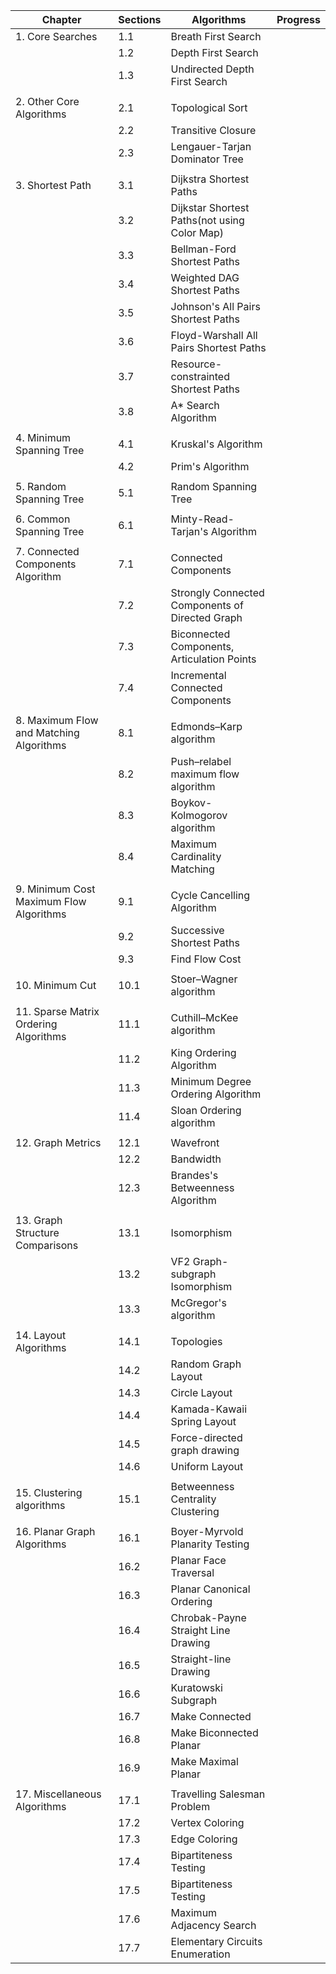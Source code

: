 | Chapter                                  | Sections | Algorithms                                      | Progress |
|------------------------------------------|----------|-------------------------------------------------|----------|
| 1. Core Searches                         | 1.1      | Breath First Search                             |          |
|                                          | 1.2      | Depth First Search                              |          |
|                                          | 1.3      | Undirected Depth First Search                   |          |
|                                          |          |                                                 |          |
| 2. Other Core Algorithms                 | 2.1      | Topological Sort                                |          |
|                                          | 2.2      | Transitive Closure                              |          |
|                                          | 2.3      | Lengauer-Tarjan Dominator Tree                  |          |
|                                          |          |                                                 |          |
| 3. Shortest Path                         | 3.1      | Dijkstra Shortest Paths                         |          |
|                                          | 3.2      | Dijkstar Shortest Paths(not using Color Map)    |          |
|                                          | 3.3      | Bellman-Ford Shortest Paths                     |          |
|                                          | 3.4      | Weighted DAG Shortest Paths                     |          |
|                                          | 3.5      | Johnson's All Pairs Shortest Paths              |          |
|                                          | 3.6      | Floyd-Warshall All Pairs Shortest Paths         |          |
|                                          | 3.7      | Resource-constrainted Shortest Paths            |          |
|                                          | 3.8      | A* Search Algorithm                             |          |
|                                          |          |                                                 |          |
| 4. Minimum Spanning Tree                 | 4.1      | Kruskal's Algorithm                             |          |
|                                          | 4.2      | Prim's Algorithm                                |          |
|                                          |          |                                                 |          |
| 5. Random Spanning Tree                  | 5.1      | Random Spanning Tree                            |          |
|                                          |          |                                                 |          |
| 6. Common Spanning Tree                  | 6.1      | Minty-Read-Tarjan's Algorithm                   |          |
|                                          |          |                                                 |          |
| 7. Connected Components Algorithm        | 7.1      | Connected Components                            |          |
|                                          | 7.2      | Strongly Connected Components of Directed Graph |          |
|                                          | 7.3      | Biconnected Components, Articulation Points     |          |
|                                          | 7.4      | Incremental Connected Components                |          |
|                                          |          |                                                 |          |
| 8. Maximum Flow and Matching Algorithms  | 8.1      | Edmonds–Karp algorithm                          |          |
|                                          | 8.2      | Push–relabel maximum flow algorithm             |          |
|                                          | 8.3      | Boykov-Kolmogorov algorithm                     |          |
|                                          | 8.4      | Maximum Cardinality Matching                    |          |
|                                          |          |                                                 |          |
| 9. Minimum Cost Maximum Flow Algorithms  | 9.1      | Cycle Cancelling  Algorithm                     |          |
|                                          | 9.2      | Successive Shortest Paths                       |          |
|                                          | 9.3      | Find Flow Cost                                  |          |
|                                          |          |                                                 |          |
| 10. Minimum Cut                          | 10.1     | Stoer–Wagner algorithm                          |          |
|                                          |          |                                                 |          |
| 11. Sparse Matrix  Ordering Algorithms   | 11.1     | Cuthill–McKee algorithm                         |          |
|                                          | 11.2     | King Ordering Algorithm                         |          |
|                                          | 11.3     | Minimum Degree Ordering Algorithm               |          |
|                                          | 11.4     | Sloan Ordering algorithm                        |          |
|                                          |          |                                                 |          |
| 12. Graph Metrics                        | 12.1     | Wavefront                                       |          |
|                                          | 12.2     | Bandwidth                                       |          |
|                                          | 12.3     | Brandes's Betweenness Algorithm                 |          |
|                                          |          |                                                 |          |
| 13. Graph Structure Comparisons          | 13.1     | Isomorphism                                     |          |
|                                          | 13.2     | VF2 Graph-subgraph Isomorphism                  |          |
|                                          | 13.3     | McGregor's algorithm                            |          |
|                                          |          |                                                 |          |
| 14. Layout Algorithms                    | 14.1     | Topologies                                      |          |
|                                          | 14.2     | Random Graph Layout                             |          |
|                                          | 14.3     | Circle Layout                                   |          |
|                                          | 14.4     | Kamada-Kawaii Spring Layout                     |          |
|                                          | 14.5     | Force-directed graph drawing                    |          |
|                                          | 14.6     | Uniform Layout                                  |          |
|                                          |          |                                                 |          |
| 15. Clustering algorithms                | 15.1     | Betweenness Centrality Clustering               |          |
|                                          |          |                                                 |          |
| 16. Planar Graph Algorithms              | 16.1     | Boyer-Myrvold Planarity Testing                 |          |
|                                          | 16.2     | Planar Face Traversal                           |          |
|                                          | 16.3     | Planar Canonical Ordering                       |          |
|                                          | 16.4     | Chrobak-Payne Straight Line Drawing             |          |
|                                          | 16.5     | Straight-line Drawing                           |          |
|                                          | 16.6     | Kuratowski Subgraph                             |          |
|                                          | 16.7     | Make Connected                                  |          |
|                                          | 16.8     | Make Biconnected Planar                         |          |
|                                          | 16.9     | Make Maximal Planar                             |          |
|                                          |          |                                                 |          |
| 17. Miscellaneous Algorithms             | 17.1     | Travelling Salesman Problem                     |          |
|                                          | 17.2     | Vertex Coloring                                 |          |
|                                          | 17.3     | Edge Coloring                                   |          |
|                                          | 17.4     | Bipartiteness Testing                           |          |
|                                          | 17.5     | Bipartiteness Testing                           |          |
|                                          | 17.6     | Maximum Adjacency Search                        |          |
|                                          | 17.7     | Elementary Circuits Enumeration                 |          |